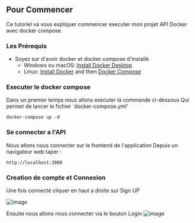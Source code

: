 ## Pour Commencer

Ce tutoriel va vous expliquer commencer executer mon projet API Docker avec docker compose.

### Les Prérequis

- Soyez sur d'avoir docker et docker compose d'installé
  - Windows ou macOS:
    [Install Docker Desktop](https://www.docker.com/get-started)
  - Linux: [Install Docker](https://www.docker.com/get-started) and then
    [Docker Compose](https://github.com/docker/compose)
    
### Executer le docker compose

Dans un premier temps nous allons executer la commande ci-dessous 
Qui permet de lancer le fichier `docker-compose.yml'

```console
docker-compose up -d
```
### Se connecter a l'API

Nous allons nous connecter sur le frontend de l'application
Depuis un navigateur web taper :


```console
http://localhost:3000
```
### Creation de compte et Connexion

Une fois connecté cliquer en haut a droite sur Sign UP

![image](https://user-images.githubusercontent.com/31020571/152686770-3b0d43cf-532f-4faa-9fdf-85b784608fac.png)

Ensuite nous allons nous connecter via le bouton Login
![image](https://user-images.githubusercontent.com/31020571/152686818-293975a7-639a-4917-bf69-07d57091969e.png)


